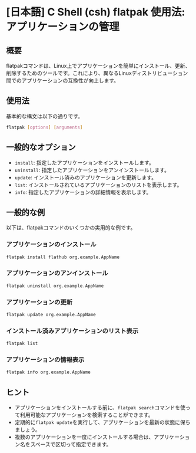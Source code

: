 # [日本語] C Shell (csh) flatpak 使用法: アプリケーションの管理

## 概要
flatpakコマンドは、Linux上でアプリケーションを簡単にインストール、更新、削除するためのツールです。これにより、異なるLinuxディストリビューション間でのアプリケーションの互換性が向上します。

## 使用法
基本的な構文は以下の通りです。

```bash
flatpak [options] [arguments]
```

## 一般的なオプション
- `install`: 指定したアプリケーションをインストールします。
- `uninstall`: 指定したアプリケーションをアンインストールします。
- `update`: インストール済みのアプリケーションを更新します。
- `list`: インストールされているアプリケーションのリストを表示します。
- `info`: 指定したアプリケーションの詳細情報を表示します。

## 一般的な例
以下は、flatpakコマンドのいくつかの実用的な例です。

### アプリケーションのインストール
```bash
flatpak install flathub org.example.AppName
```

### アプリケーションのアンインストール
```bash
flatpak uninstall org.example.AppName
```

### アプリケーションの更新
```bash
flatpak update org.example.AppName
```

### インストール済みアプリケーションのリスト表示
```bash
flatpak list
```

### アプリケーションの情報表示
```bash
flatpak info org.example.AppName
```

## ヒント
- アプリケーションをインストールする前に、`flatpak search`コマンドを使って利用可能なアプリケーションを検索することができます。
- 定期的に`flatpak update`を実行して、アプリケーションを最新の状態に保ちましょう。
- 複数のアプリケーションを一度にインストールする場合は、アプリケーション名をスペースで区切って指定できます。